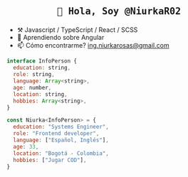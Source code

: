 <h2 align="center"> <pre> 👋 Hola, Soy @NiurkaR02 </pre></h2>

- ⚒️ Javascript / TypeScript / React / SCSS
- 🌱 Aprendiendo sobre Angular
- 📫 Cómo encontrarme? ing.niurkarosas@gmail.com

```javascript
interface InfoPerson {
  education: string,
  role: string,
  language: Array<string>,
  age: number,
  location: string,
  hobbies: Array<string>,
}

const Niurka<InfoPerson> = {
  education: "Systems Engineer",
  role: "Frontend developer",
  language: ["Español, Inglés"],
  age: 33,
  location: "Bogotá - Colombia",
  hobbies: ["Jugar COD"],
}
```
